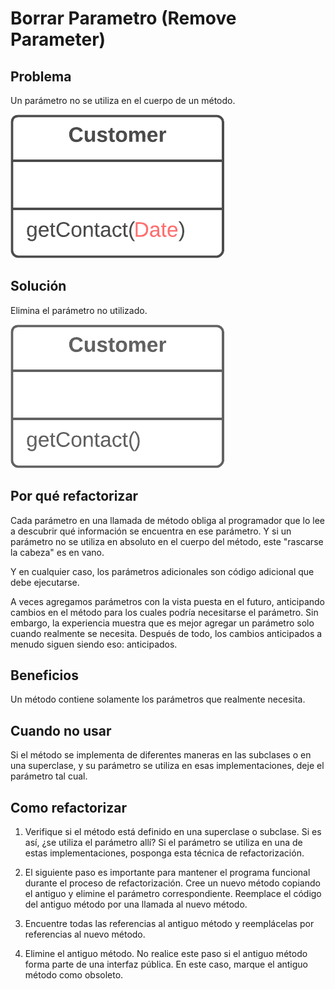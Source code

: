 # Borrar Parametro (Remove Parameter)

## Problema
Un parámetro no se utiliza en el cuerpo de un método.

![imagen](/RefactoringPattern/assets/Remove%20Parameter%20-%20Before.png)

## Solución
Elimina el parámetro no utilizado.

![imagen](/RefactoringPattern/assets/Remove%20Parameter%20-%20After.png)

## Por qué refactorizar
Cada parámetro en una llamada de método obliga al programador que lo lee a descubrir qué información se encuentra en ese parámetro. Y si un parámetro no se utiliza en absoluto en el cuerpo del método, este "rascarse la cabeza" es en vano.

Y en cualquier caso, los parámetros adicionales son código adicional que debe ejecutarse.

A veces agregamos parámetros con la vista puesta en el futuro, anticipando cambios en el método para los cuales podría necesitarse el parámetro. Sin embargo, la experiencia muestra que es mejor agregar un parámetro solo cuando realmente se necesita. Después de todo, los cambios anticipados a menudo siguen siendo eso: anticipados.

## Beneficios

Un método contiene solamente los parámetros que realmente necesita.

## Cuando no usar

Si el método se implementa de diferentes maneras en las subclases o en una superclase, y su parámetro se utiliza en esas implementaciones, deje el parámetro tal cual.

## Como refactorizar

1. Verifique si el método está definido en una superclase o subclase. Si es así, ¿se utiliza el parámetro allí? Si el parámetro se utiliza en una de estas implementaciones, posponga esta técnica de refactorización.

2. El siguiente paso es importante para mantener el programa funcional durante el proceso de refactorización. Cree un nuevo método copiando el antiguo y elimine el parámetro correspondiente. Reemplace el código del antiguo método por una llamada al nuevo método.

3. Encuentre todas las referencias al antiguo método y reemplácelas por referencias al nuevo método.

4. Elimine el antiguo método. No realice este paso si el antiguo método forma parte de una interfaz pública. En este caso, marque el antiguo método como obsoleto.